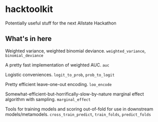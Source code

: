 # hacktoolkit

Potentially useful stuff for the next Allstate Hackathon

## What's in here

Weighted variance, weighted binomial deviance. `weighted_variance`, `binomial_deviance`

A pretty fast implementation of weighted AUC. `auc`

Logistic conveniences. `logit_to_prob`, `prob_to_logit`

Pretty efficient leave-one-out encoding. `loo_encode`

Somewhat-efficient-but-horrifically-slow-by-nature marginal effect algorithm with sampling. `marginal_effect`

Tools for training models and scoring out-of-fold for use in downstream models/metamodels. `cross_train_predict`, `train_folds`, `predict_folds`
